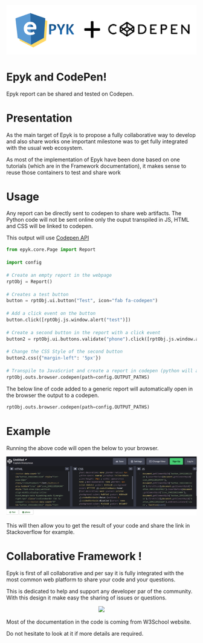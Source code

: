 

![](./static/images/logo.png)

# Epyk and CodePen!

Epyk report can be shared and tested on Codepen.

Presentation
================================
As the main target of Epyk is to propose a fully collaborative way to develop and also share works one important milestone was
to get fully integrated with the usual web ecosystem.

As most of the implementation of Epyk have been done based on one tutorials (which are in the Framework documentation), it makes
sense to reuse those containers to test and share work

Usage
================================

Any report can be directly sent to codepen to share web artifacts.
The Python code will not be sent online only the ouput transpiled in JS, HTML and CSS will be linked to codepen.

This output will use [Codepen API](https://codepen.io/guuslieben/post/codepen-api-v2)

```py
from epyk.core.Page import Report

import config

# Create an empty report in the webpage
rptObj = Report()

# Creates a test button
button = rptObj.ui.button("Test", icon="fab fa-codepen")

# Add a click event on the button
button.click([rptObj.js.window.alert("test")])

# Create a second button in the report with a click event
button2 = rptObj.ui.buttons.validate("phone").click([rptObj.js.window.alert("phone")])

# Change the CSS Style of the second button
button2.css({"margin-left": '5px'})

# Transpile to JavaScriot and create a report in codepen (python will automatically open the default browser)
rptObj.outs.browser.codepen(path=config.OUTPUT_PATHS)
```
The below line of code added to a generic report will automatically open in the browser the output to a codepen.

```py
rptObj.outs.browser.codepen(path=config.OUTPUT_PATHS)
```

Example
================================

Running the above code will open the below to your browser.

<div align="center" >
    <img src="https://github.com/epykure/epyk-templates-codepen/blob/master/static/images/codepen_view.PNG?raw=true">
</div>

This will then allow you to get the result of your code and share the link in Stackoverflow for example.


Collaborative Framework !
================================

Epyk is first of all collaborative and per say it is fully integrated with the most common
web platform to share your code and your questions.

This is dedicated to help and support any developer par of the community.
With this design it make easy the sharing of issues or questions.

<div align="center" >
    <img width=500 src="https://github.com/epykure/epyk-templates-notebooks/blob/master/static/images/collaborative.PNG?raw=true">
</div>

Most of the documentation in the code is coming from W3School website.

Do not hesitate to look at it if more details are required.
